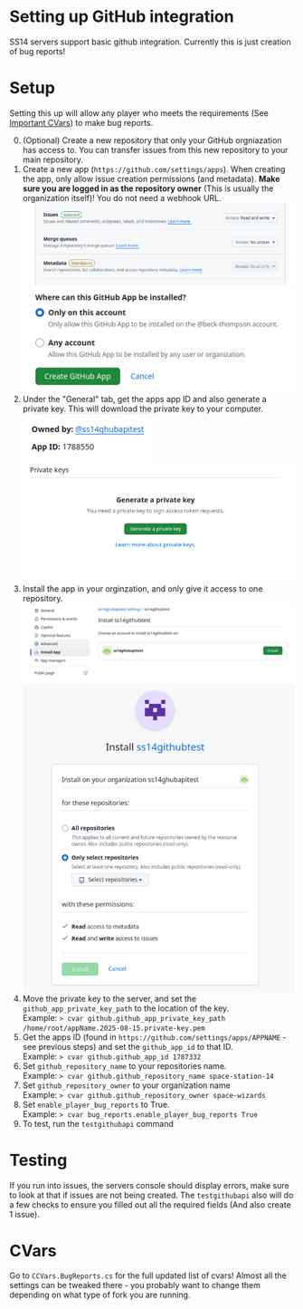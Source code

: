 # Setting up GitHub integration
SS14 servers support basic github integration. Currently this is just creation of bug reports!

# Setup
Setting this up will allow any player who meets the requirements (See [Important CVars](#important-cvars)) to make bug reports.

0. (Optional) Create a new repository that only your GitHub orgniazation has access to. You can transfer issues from this new repository to your main repository.
1. Create a new app (`https://github.com/settings/apps`). When creating the app, only allow issue creation permissions (and metadata). **Make sure you are logged in as the repository owner** (This is usually the organization itself)! You do not need a webhook URL.  
![SS14 Status](../assets/images/github/permissions.png)
![SS14 Status](../assets/images/github/install.png)
2. Under the "General" tab, get the apps app ID and also generate a private key. This will download the private key to your computer.  
![SS14 Status](../assets/images/github/app_id.png)
![SS14 Status](../assets/images/github/private_key.png)
3. Install the app in your orginzation, and only give it access to one repository.
![SS14 Status](../assets/images/github/install_location.png)
![SS14 Status](../assets/images/github/only_select_repos.png)
4. Move the private key to the server, and set the `github_app_private_key_path` to the location of the key.  
Example: `> cvar github.github_app_private_key_path /home/root/appName.2025-08-15.private-key.pem`
5. Get the apps ID (found in `https://github.com/settings/apps/APPNAME` - see previous steps) and set the `github_app_id` to that ID.  
Example: `> cvar github.github_app_id 1787332`
6. Set `github_repository_name` to your repositories name.  
Example: `> cvar github.github_repository_name space-station-14`
7. Set `github_repository_owner` to your organization name  
Example: `> cvar github.github_repository_owner space-wizards`
8. Set `enable_player_bug_reports` to True.  
Example: `> cvar bug_reports.enable_player_bug_reports True`
9. To test, run the `testgithubapi` command

# Testing
If you run into issues, the servers console should display errors, make sure to look at that if issues are not being created. The `testgithubapi` also will do a few checks to ensure you filled out all the required fields (And also create 1 issue).

# CVars
Go to `CCVars.BugReports.cs` for the full updated list of cvars! Almost all the settings can be tweaked there - you probably want to change them depending on what type of fork you are running.